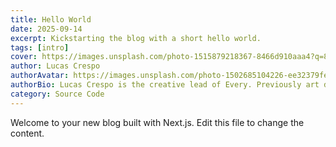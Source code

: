 ```yaml
---
title: Hello World
date: 2025-09-14
excerpt: Kickstarting the blog with a short hello world.
tags: [intro]
cover: https://images.unsplash.com/photo-1515879218367-8466d910aaa4?q=80&w=1600&auto=format&fit=crop
author: Lucas Crespo
authorAvatar: https://images.unsplash.com/photo-1502685104226-ee32379fefbe?q=80&w=240&auto=format&fit=crop
authorBio: Lucas Crespo is the creative lead of Every. Previously art director at BBDO and VML.
category: Source Code
---
```


Welcome to your new blog built with Next.js. Edit this file to change the content.


